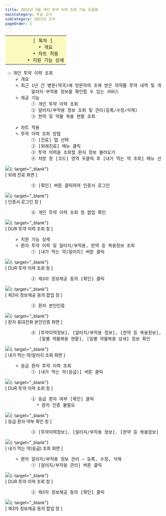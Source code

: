 ```yaml
---
title: 2022년 5월 개인 투약 이력 조회 기능 도움말
mainCategory: 주요 고시
subCategory: 2022년 고시
pageOrder: 3
---
```

<table style="width:100%">
  <tbody style="font-size:15px; background:#FAFABF">
    <tr>
     <th style="background:#FAFABF; border-spacing: 10px; font-weight:normal">
     <pre style="margin:0">
     [ 목차 ]
       • 개요
       • 차트 적용
       • 지원 기능 상세</pre>
    </th>
    </tr>
  </tbody>
</table>

<pre>
 ❍ 개인 투약 이력 조회
    ✔ 개요
	✎ 최근 1년 간 병원(약국)에 방문하여 조제 받은 의약품 투약 내역 및 개인별 
          알러지·부작용 정보를 확인할 수 있는 서비스
	✎ 제공 기능
          ① 개인 투약 이력 조회
          ② 알러지/부작용 정보 조회 및 관리(등록/수정/삭제)
          ③ 한약 및 약물 복용 현황 조회

    ✔ 차트 적용
	✎ 투약 이력 조회 방법
          ① [진료] 탭 선택
          ② [외래진료] 메뉴 클릭
          ③ 투약 이력을 조회할 환자 정보 불러오기
          ④ 처방 창 [코드] 영역 우클릭 후 [내가 먹는 약 조회] 메뉴 선택
</pre>
[![](/images/{{page.url}}_1.png)](/images/{{page.url}}_1.png){: target="_blank"}  
[ 외래 진료 화면 ]
<pre>
          ⑤ [확인] 버튼 클릭하여 인증서 로그인
</pre>
[![](/images/{{page.url}}_2.png)](/images/{{page.url}}_2.png){: target="_blank"}  
[ 인증서 로그인 창 ]
<pre>
          ⑥ 개인 투약 이력 조회 창 팝업 확인
</pre>
[![](/images/{{page.url}}_3.png)](/images/{{page.url}}_3.png){: target="_blank"}  
[ DUR 투약 이력 조회 창 ]
<pre>
    ✔ 지원 기능 상세
	✎ 환자 투약 이력 및 알러지/부작용, 한약 등 복용정보 조회
          ① [내가 먹는 약/알러지] 버튼 클릭
</pre>
[![](/images/{{page.url}}_4.png)](/images/{{page.url}}_4.png){: target="_blank"}  
[ DUR 투약 이력 조회 창 ]
<pre>
          ② 제3자 정보제공 동의 [확인] 클릭
</pre>
[![](/images/{{page.url}}_5.png)](/images/{{page.url}}_5.png){: target="_blank"}  
[ 제3자 정보제공 동의 팝업 창 ]
<pre>
          ③ 환자 본인인증
</pre>
[![](/images/{{page.url}}_6.png)](/images/{{page.url}}_6.png){: target="_blank"}  
[ 환자 휴대전화 본인인증 화면 ]
<pre>
          ④ [투약이력정보], [알러지/부작용 정보], [한약 등 복용정보], 
             [일별 약물복용 현황], [일별 약물복용 상세] 정보 확인
</pre>
[![](/images/{{page.url}}_7.png)](/images/{{page.url}}_7.png){: target="_blank"}  
[ 내가 먹는 약/알러지 조회 화면 ]
<pre>
	✎ 응급 환자 투약 이력 조회
          ① [내가 먹는 약(응급)] 버튼 클릭
</pre>
[![](/images/{{page.url}}_8.png)](/images/{{page.url}}_8.png){: target="_blank"}  
[ DUR 투약 이력 조회 창 ]
<pre>
          ② 응급 환자 여부 [확인] 클릭
            <red>* 환자 인증 불필요</red>
</pre>
[![](/images/{{page.url}}_9.png)](/images/{{page.url}}_9.png){: target="_blank"}  
[ 응급 환자 여부 확인 창 ]
<pre>
          ③ [투약이력정보], [알러지/부작용 정보], [한약 등 복용정보] 확인
</pre>
[![](/images/{{page.url}}_10.png)](/images/{{page.url}}_10.png){: target="_blank"}  
[ 내가 먹는 약(응급) 조회 화면 ]
<pre>
	✎ 환자 알러지/부작용 정보 관리 – 등록, 수정, 삭제
          ① [알러지/부작용 관리] 버튼 클릭
</pre>
[![](/images/{{page.url}}_11.png)](/images/{{page.url}}_11.png){: target="_blank"}  
[ DUR 투약 이력 조회 창 ]
<pre>
          ② 제3자 정보제공 동의 [확인] 클릭
</pre>
[![](/images/{{page.url}}_12.png)](/images/{{page.url}}_12.png){: target="_blank"}  
[ 제3자 정보제공 동의 팝업 창 ]

